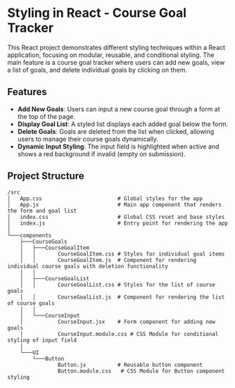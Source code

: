 # Styling in React - Course Goal Tracker

This React project demonstrates different styling techniques within a React application, focusing on modular, reusable, and conditional styling. The main feature is a course goal tracker where users can add new goals, view a list of goals, and delete individual goals by clicking on them.

## Features

- **Add New Goals**: Users can input a new course goal through a form at the top of the page.
- **Display Goal List**: A styled list displays each added goal below the form.
- **Delete Goals**: Goals are deleted from the list when clicked, allowing users to manage their course goals dynamically.
- **Dynamic Input Styling**: The input field is highlighted when active and shows a red background if invalid (empty on submission).

## Project Structure

```plaintext
/src
│   App.css                        # Global styles for the app
│   App.js                         # Main app component that renders the form and goal list
│   index.css                      # Global CSS reset and base styles
│   index.js                       # Entry point for rendering the app
│
└───components
    ├───CourseGoals
    │   ├───CourseGoalItem
    │   │       CourseGoalItem.css # Styles for individual goal items
    │   │       CourseGoalItem.js  # Component for rendering individual course goals with deletion functionality
    │   │
    │   ├───CourseGoalList
    │   │       CourseGoalList.css # Styles for the list of course goals
    │   │       CourseGoalList.js  # Component for rendering the list of course goals
    │   │
    │   └───CourseInput
    │           CourseInput.jsx    # Form component for adding new goals
    │           CourseInput.module.css # CSS Module for conditional styling of input field
    │
    └───UI
        └───Button
                Button.js          # Reusable button component
                Button.module.css   # CSS Module for Button component styling

